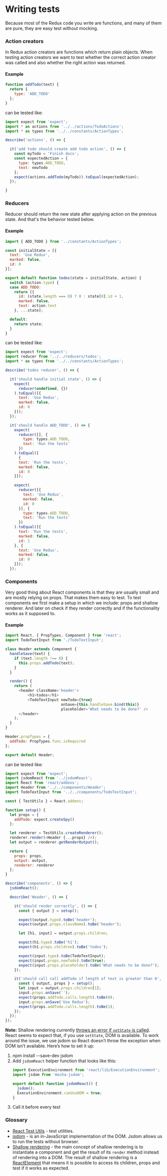 # Writing tests
Because most of the Redux code you write are functions, and many of them are pure, they are easy test without mocking.

### Action creators
In Redux action creators are functions which return plain objects. When testing action creators we want to test whether the correct action creator was called and also whether the right action was returned.

#### Example
```javascript
function addTodo(text) {
  return {
    type: 'ADD_TODO'
  };
}
```
can be tested like:

```javascript
import expect from 'expect';
import * as actions from '../../actions/TodoActions';
import * as types from '../../constants/ActionTypes';

describe('actions', () => {

  it('add todo should create add todo action', () => {
    const myTodo = 'Finish docs';
    const expectedAction = {
      type: types.ADD_TODO,
      text: newTodo
    };
    expect(actions.addTodo(myTodo)).toEqual(expectedAction);
  });

}
```


### Reducers
Reducer should return the new state after applying action on the previous state. And that's the behavior tested below.

#### Example  

```javascript
import { ADD_TODO } from '../constants/ActionTypes';

const initialState = [{
  text: 'Use Redux',
  marked: false,
  id: 0
}];

export default function todos(state = initialState, action) {
  switch (action.type) {
  case ADD_TODO:
    return [{
      id: (state.length === 0) ? 0 : state[0].id + 1,
      marked: false,
      text: action.text
    }, ...state];

  default:
    return state;
  }
}
```
can be tested like:

```javascript
import expect from 'expect';
import reducer from '../../reducers/todos';
import * as types from '../../constants/ActionTypes';

describe('todos reducer', () => {

  it('should handle initial state', () => {
    expect(
      reducer(undefined, {})
    ).toEqual([{
      text: 'Use Redux',
      marked: false,
      id: 0
    }]);
  });

  it('should handle ADD_TODO', () => {
    expect(
      reducer([], {
        type: types.ADD_TODO,
        text: 'Run the tests'
      })
    ).toEqual([
      {
      text: 'Run the tests',
      marked: false,
      id: 0
    }]);

    expect(
      reducer([{
        text: 'Use Redux',
        marked: false,
        id: 0
      }], {
        type: types.ADD_TODO,
        text: 'Run the tests'
      })
    ).toEqual([{
      text: 'Run the tests',
      marked: false,
      id: 1
    }, {
      text: 'Use Redux',
      marked: false,
      id: 0
    }]);
  });
```


### Components
Very good thing about React components is that they are usually small and are mostly relying on props. That makes them easy to test.
To test components we first make a setup in which we include:
props and shallow renderer. And later on check if they render correctly and if the functionality works as it supposed to.

#### Example

```javascript
import React, { PropTypes, Component } from 'react';
import TodoTextInput from './TodoTextInput';

class Header extends Component {
  handleSave(text) {
    if (text.length !== 0) {
      this.props.addTodo(text);
    }
  }

  render() {
    return (
      <header className='header'>
          <h1>todos</h1>
          <TodoTextInput newTodo={true}
                         onSave={this.handleSave.bind(this)}
                         placeholder='What needs to be done?' />
      </header>
    );
  }
}

Header.propTypes = {
  addTodo: PropTypes.func.isRequired
};

export default Header;
```

can be tested like:

```javascript
import expect from 'expect';
import jsdomReact from '../jsdomReact';
import React from 'react/addons';
import Header from '../../components/Header';
import TodoTextInput from '../../components/TodoTextInput';

const { TestUtils } = React.addons;

function setup() {
  let props = {
    addTodo: expect.createSpy()
  };

  let renderer = TestUtils.createRenderer();
  renderer.render(<Header {...props} />);
  let output = renderer.getRenderOutput();

  return {
    props: props,
    output: output,
    renderer: renderer
  };
}

describe('components', () => {
  jsdomReact();

  describe('Header', () => {

    it('should render correctly', () => {
      const { output } = setup();

      expect(output.type).toBe('header');
      expect(output.props.className).toBe('header');

      let [h1, input] = output.props.children;

      expect(h1.type).toBe('h1');
      expect(h1.props.children).toBe('todos');

      expect(input.type).toBe(TodoTextInput);
      expect(input.props.newTodo).toBe(true);
      expect(input.props.placeholder).toBe('What needs to be done?');
    });

    it('should call call addTodo if length of text is greater than 0', () => {
      const { output, props } = setup();
      let input = output.props.children[1];
      input.props.onSave('');
      expect(props.addTodo.calls.length).toBe(0);
      input.props.onSave('Use Redux');
      expect(props.addTodo.calls.length).toBe(1);
    });
  });
});
```

**Note:** Shallow rendering currently [throws an error if `setState` is called](https://github.com/facebook/react/issues/4019). React seems to expect that, if you use `setState`, DOM is available. To work around the issue, we use jsdom so React doesn’t throw the exception when DOM isn’t available. Here’s how to set it up:

1. npm install --save-dev jsdom
2. Add `jsdomReact` helper function that looks like this:  
   ```javascript
   import ExecutionEnvironment from 'react/lib/ExecutionEnvironment';
   import jsdom from 'mocha-jsdom';

   export default function jsdomReact() {
     jsdom();
     ExecutionEnvironment.canUseDOM = true;
   }

   ```
3. Call it before every test


### Glossary
- [React Test Utils](http://facebook.github.io/react/docs/test-utils.html) - test utilities.
- [jsdom](https://github.com/tmpvar/jsdom) - is an in-JavaScript implementation of the DOM. Jsdom allows us to run the tests without browser.
- [Shallow rendering](http://facebook.github.io/react/docs/test-utils.html#shallow-rendering) - the main concept of shallow rendering is to instantiate a component and get the result of its `render` method instead of rendering into a DOM. The result of shallow rendering is a [ReactElement](https://facebook.github.io/react/docs/glossary.html#react-elements) that means it is possible to access its children, props and test if it works as expected.
